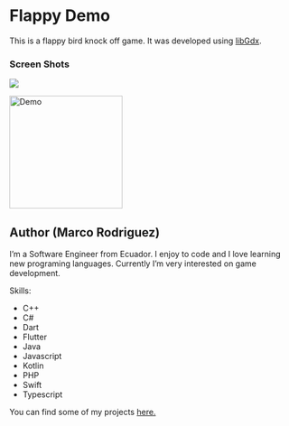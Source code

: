 # Flappy Demo

This is a flappy bird knock off game. It was developed using [libGdx].

### Screen Shots

![](https://github.com/marcorod94/libgdx-flappy-demo/blob/master/media/demo.gif)

<img src="https://github.com/marcorod94/libgdx-flappy-demo/blob/master/media/demo.gif" alt="Demo" width="200" height="200"/>

## Author (Marco Rodriguez)
I’m a Software Engineer from Ecuador. I enjoy to code and I love learning new programing languages. Currently I’m very interested on game development.

Skills:

- C++
- C#
- Dart
- Flutter
- Java
- Javascript
- Kotlin
- PHP
- Swift
- Typescript

You can find some of my projects [here.](https://github.com/marcorod94)

[//]: #
[libGDX]: <https://libgdx.badlogicgames.com/>
